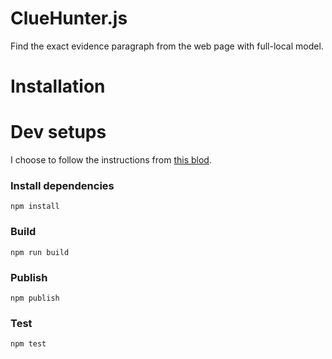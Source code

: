 # ClueHunter.js
Find the exact evidence paragraph from the web page with full-local model.


# Installation

# Dev setups

I choose to follow the instructions from [this blod](https://velog.io/@surim014/Best-practice-for-creating-a-modern-npm-package).

### Install dependencies

`npm install`

### Build

`npm run build`

### Publish

`npm publish`

### Test

`npm test`
